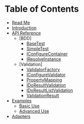 # Table of Contents

* [Read Me](/README.md)
* [Introduction](/docs/introduction.md)
* [API Reference](/docs/api_reference/README.md)
  * [BDD]
    * [BaseTest](/docs/api_reference/BaseTest.md)
    * [SimpleTest](/docs/api_reference/SimpleTest.md)
    * [IConfigureContainer](/docs/api_reference/IConfigureContainer.md)
    * [IResolveInstance](/docs/api_reference/IResolveInstance.md)
  * [Validation]
    * [ValidatorFactory](/docs/api_reference/ValidatorFactory.md)
    * [IConfigureValidator](/docs/api_reference/IConfigureValidator.md)
    * [PropertyMapping](/docs/api_reference/PropertyMapping.md)
    * [IDoResultValidation](/docs/api_reference/IDoResultValidation.md)
    * [IDoResultListValidation](/docs/api_reference/IDoResultListValidation.md)
    * [ValidationResult](/docs/api_reference/ValidationResult.md)
* [Examples](/docs/examples/README.md)
  * [Basic Use](/docs/examples/basic/README.md)
  * [Advanced Use](/docs/examples/advanced/README.md)
* [Adapters](/docs/adapters/README.md)
